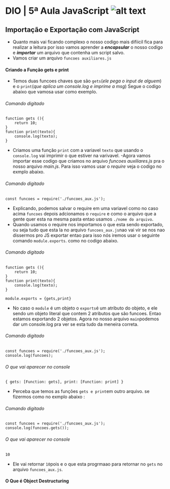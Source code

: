 # DIO | 5ª Aula JavaScript ![alt text](https://i.imgur.com/Y9owhBX.png, 'it works like magic')
## Importação e Exportação com JavaScript
- Quanto mais vai ficando complexo o nosso codigo mais difiicil fica para realizar a leitura por isso vamos aprender a _**encapsular**_ o nosso codigo e _**importar**_ um arquivo que contenha um script salvo. 
- Vamos criar um arquivo `funcoes auxiliares.js`
#### Criando a Função gets e print
- Temos duas funcoes chaves que são `gets`(_ele pega o input de alguem_) e o `print`(_que aplica um console.log e imprime a msg_)
Segue o codigo abaixo que vamosa usar como exemplo.
###### Comando digitado
```
function gets (){
    return 10;
}
function print(texto){
    console.log(texto);
}
```
- Criamos uma função `print` com a variavel `texto` que usando o `console.log` vai imprimir o que estiver na varivavel.
-Agora vamos importar esse codigo que criamos no arquivo _funcoes auxiliares.js_  pra o nosso arquivo _main.js_.
Para isso vamos usar o _require_ veja o codigo no exmplo abaixo.
###### Comando digitado
```
const funcoes = require('./funcoes_aux.js');
```
- Explicando, podemos salvar o require em uma variavel como no caso acima `funcoes` depois adcionamos o `require` e como o arquivo que a gente quer esta na mesma pasta entao usamos `./nome do arquivo`.
- Quando usamos o require nos importamos o que esta sendo exportado, ou seja tudo que esta la no arquivo `funcoes_aux.js`nao vai vir se nos nao dissermos pro JS exportar entao para isso nós iremos usar o seguinte comando `module.exports`. como no codigo abaixo.
###### Comando digitado
```
function gets (){
    return 10;
}
function print(texto){
    console.log(texto);
}

module.exports = {gets,print}
```
- No caso o `module` é um objeto o `exports`é um atributo do objeto, e ele sendo um objeto literal que contem 2 atributos que são funcoes.
Entao estamos exportando 2 objetos. Agora no nosso arquivo `main`podemos dar um console.log pra ver se esta tudo da meneira correta.
###### Comando digitado
```
const funcoes = require('./funcoes_aux.js');
console.log(funcoes);

```
###### O que vai aparecer no console
```
{ gets: [Function: gets], print: [Function: print] }
```
- Perceba que temos as funções `gets e print`em outro arquivo. se fizermos como no exmplo abaixo :
###### Comando digitado
```
const funcoes = require('./funcoes_aux.js');
console.log(funcoes.gets());

```
###### O que vai aparecer no console
```
10
```
- Ele vai retornar `10`pois e o que esta progrmaao para retornar no `gets` no arquivo `funcoes_aux.js`.
#### O Que é Object Destructuring

